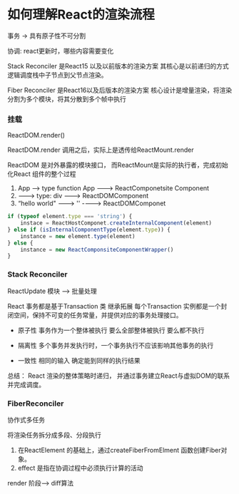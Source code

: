 # 如何理解React的渲染流程

事务 -> 具有原子性不可分割

协调: react更新时，哪些内容需要变化

Stack Reconciler 是React15 以及以前版本的渲染方案 其核心是以前递归的方式逻辑调度栈中子节点到父节点渲染。

Fiber Reconciler 是React16以及后版本的渲染方案 核心设计是增量渲染，将渲染分割为多个模块，将其分散到多个帧中执行

### 挂载

ReactDOM.render()  

ReactDOM.render 调用之后，实际上是透传给ReactMount.render 

ReactDOM 是对外暴露的模块接口， 而ReactMount是实际的执行者，完成初始化React 组件的整个过程

1. App --> type function App ---> ReactComponetsite Component
2. <div> ---> type: div ---> ReactDOMComponent
3. “hello world" ---> '' ----> ReactDOMComponet

```js
if (typeof element.type === 'string') {
    instace = ReactHostComponet.createInternalComponent(element)
} else if (isInternalComponentType(element.type)) {
    instance = new element.type(element)
} else {
    instance = new ReactComponsiteComponentWrapper()
}
```

### Stack Reconciler
ReactUpdate 模块 --> 批量处理

React 事务都是基于Transaction 类 继承拓展 每个Transaction 实例都是一个封闭空间，保持不可变的任务常量，并提供对应的事务处理接口。

- 原子性
    事务作为一个整体被执行 要么全部整体被执行 要么都不执行

- 隔离性
    多个事务并发执行时，一个事务执行不应该影响其他事务的执行

- 一致性
    相同的输入 确定能到同样的执行结果

总结： 
React 渲染的整体策略时递归， 并通过事务建立React与虚拟DOM的联系并完成调度。


### FiberReconciler

协作式多任务

将渲染任务拆分成多段、分段执行

1. 在ReactElement 的基础上，通过createFiberFromElment 函数创建Fiber对象。
2. effect 是指在协调过程中必须执行计算的活动

render 阶段--> diff算法